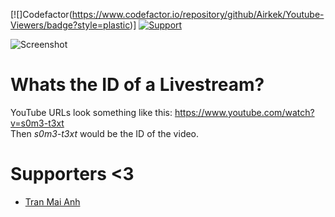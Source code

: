 [![]Codefactor(https://www.codefactor.io/repository/github/Airkek/Youtube-Viewers/badge?style=plastic)] [![Support](https://img.shields.io/badge/Donate-%3C3-ff69b4)](https://www.donationalerts.com/r/airkek)

![Screenshot](https://i.imgur.com/ifpcVvB.png)

# Whats the ID of a Livestream?

YouTube URLs look something like this: https://www.youtube.com/watch?v=s0m3-t3xt <br />
Then _s0m3-t3xt_ would be the ID of the video.

# Supporters <3
- [Tran Mai Anh](https://github.com/tranmaianh75)
